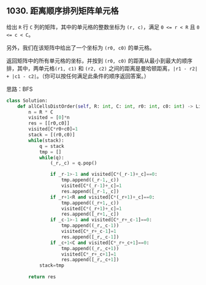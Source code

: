 ## 1030. 距离顺序排列矩阵单元格

给出 `R` 行 `C` 列的矩阵，其中的单元格的整数坐标为 `(r, c)`，满足 `0 <= r < R` 且 `0 <= c < C`。

另外，我们在该矩阵中给出了一个坐标为 `(r0, c0)` 的单元格。

返回矩阵中的所有单元格的坐标，并按到 `(r0, c0)` 的距离从最小到最大的顺序排，其中，两单元格`(r1, c1)` 和 `(r2, c2)` 之间的距离是曼哈顿距离，`|r1 - r2| + |c1 - c2|`。（你可以按任何满足此条件的顺序返回答案。）

思路：BFS

```python
class Solution:
    def allCellsDistOrder(self, R: int, C: int, r0: int, c0: int) -> List[List[int]]:
        n = R * C
        visited = [0]*n
        res = [[r0,c0]]
        visited[C*r0+c0]=1
        stack = [(r0,c0)]
        while(stack):
            q = stack
            tmp = []
            while(q):
                (_r,_c) = q.pop()

                if _r-1>-1 and visited[C*(_r-1)+_c]==0:
                    tmp.append((_r-1,_c))
                    visited[C*(_r-1)+_c]=1
                    res.append([_r-1,_c])
                if _r+1<R and visited[C*(_r+1)+_c]==0:
                    tmp.append((_r+1,_c))
                    visited[C*(_r+1)+_c]=1
                    res.append([_r+1,_c])
                if _c-1>-1 and visited[C*_r+_c-1]==0:
                    tmp.append((_r,_c-1))
                    visited[C*_r+_c-1]=1
                    res.append([_r,_c-1])
                if _c+1<C and visited[C*_r+_c+1]==0:
                    tmp.append((_r,_c+1))
                    visited[C*_r+_c+1]=1
                    res.append([_r,_c+1])
            stack=tmp
            
        return res
```
